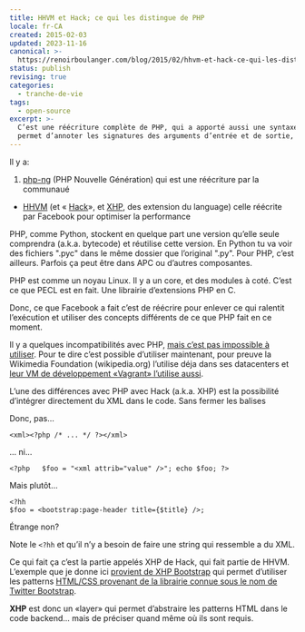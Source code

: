 ```yaml
---
title: HHVM et Hack; ce qui les distingue de PHP
locale: fr-CA
created: 2015-02-03
updated: 2023-11-16
canonical: >-
  https://renoirboulanger.com/blog/2015/02/hhvm-et-hack-ce-qui-les-distingue-de-php/
status: publish
revising: true
categories:
  - tranche-de-vie
tags:
  - open-source
excerpt: >-
  C’est une réécriture complète de PHP, qui a apporté aussi une syntaxe qui
  permet d’annoter les signatures des arguments d’entrée et de sortie, et plus.
---
```


Il y a:
1. [php-ng](https://wiki.php.net/phpng) (PHP Nouvelle Génération) qui est une réécriture par la communaué
- [HHVM](https://github.com/facebook/hhvm) (et « [Hack](http://hacklang.org/)», et [XHP](https://docs.hhvm.com/hack/XHP/introduction), des extension du language) celle réécrite par Facebook pour optimiser la performance

<p>PHP, comme Python, stockent en quelque part une version qu’elle seule comprendra (a.k.a. bytecode) et réutilise cette version.  En Python tu va voir des fichiers ".pyc" dans le même dossier que l’original ".py".  Pour PHP, c’est ailleurs. Parfois ça peut être dans APC ou d’autres composantes.</p>

<p>PHP est comme un noyau Linux. Il y a un core, et des modules à coté. C’est ce que PECL est en fait. Une librairie d’extensions PHP en C.</p>

<p>Donc, ce que Facebook a fait c’est de réécrire pour enlever ce qui ralentit l’exécution et utiliser des concepts différents de ce que PHP fait en ce moment.</p>

<p>Il y a quelques incompatibilités avec PHP, <a href="http://docs.hhvm.com/manual/en/hack.unsupported.php">mais c’est pas impossible à utiliser</a>.  Pour te dire c’est possible d’utiliser maintenant, pour preuve la Wikimedia Foundation (wikipedia.org) l’utilise déja dans ses datacenters et <a href="https://www.mediawiki.org/wiki/MediaWiki-Vagrant">leur VM de développement «Vagrant» l’utilise aussi</a>.</p>

<p>L’une des différences avec PHP avec Hack (a.k.a. XHP) est la possibilité d’intégrer directement du XML dans le code. Sans fermer les balises</p>

<p>Donc, pas...</p>

<pre><code>&lt;xml&gt;&lt;?php /* ... */ ?&gt;&lt;/xml&gt;
</code></pre>

<p>... ni...</p>

<pre><code>&lt;?php   $foo = "&lt;xml attrib="value" /&gt;"; echo $foo; ?&gt;
</code></pre>

<p>Mais plutôt...</p>

<pre><code>&lt;?hh
$foo = &lt;bootstrap:page-header title={$title} /&gt;;
</code></pre>

<p>Étrange non?</p>

<p>Note le <code>&lt;?hh</code> et qu’il n’y a besoin de faire une string qui ressemble a du XML.</p>

<p>Ce qui fait ça c’est la partie appelés XHP de Hack, qui fait partie de HHVM. L’exemple que je donne ici <a href="https://github.com/hhvm/xhp-bootstrap/">provient de  XHP Bootstrap</a> qui permet d’utiliser les patterns <a href="http://getbootstrap.com/">HTML/CSS provenant de la librairie connue sous le nom de Twitter Bootstrap</a>.</p>

<p><strong>XHP</strong> est donc un «layer» qui permet d’abstraire les patterns HTML dans le code backend... mais de préciser quand même où ils sont requis.</p>
